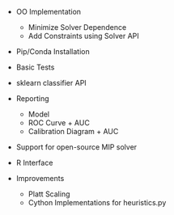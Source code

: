 - OO Implementation
  - Minimize Solver Dependence
  - Add Constraints using Solver API  

- Pip/Conda Installation

- Basic Tests
 
- sklearn classifier API

- Reporting
    - Model
    - ROC Curve + AUC
    - Calibration Diagram + AUC
    
- Support for open-source MIP solver

- R Interface 

- Improvements
  - Platt Scaling
  - Cython Implementations for heuristics.py
